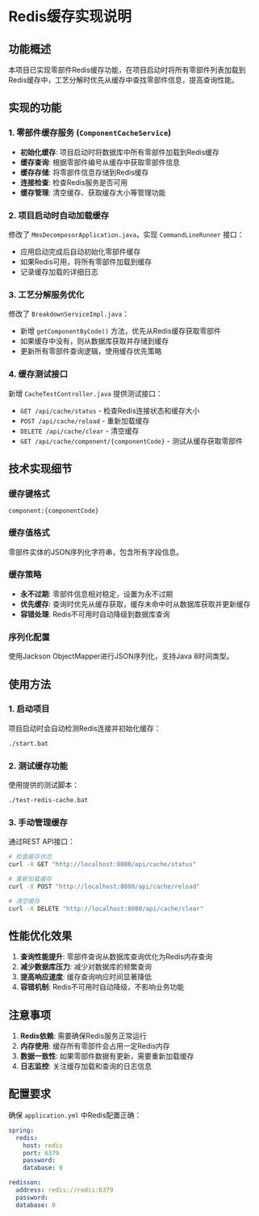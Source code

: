 # Redis缓存实现说明

## 功能概述

本项目已实现零部件Redis缓存功能，在项目启动时将所有零部件列表加载到Redis缓存中，工艺分解时优先从缓存中查找零部件信息，提高查询性能。

## 实现的功能

### 1. 零部件缓存服务 (`ComponentCacheService`)

- **初始化缓存**: 项目启动时将数据库中所有零部件加载到Redis缓存
- **缓存查询**: 根据零部件编号从缓存中获取零部件信息
- **缓存存储**: 将零部件信息存储到Redis缓存
- **连接检查**: 检查Redis服务是否可用
- **缓存管理**: 清空缓存、获取缓存大小等管理功能

### 2. 项目启动时自动加载缓存

修改了 `MmsDecomposorApplication.java`，实现 `CommandLineRunner` 接口：
- 应用启动完成后自动初始化零部件缓存
- 如果Redis可用，将所有零部件加载到缓存
- 记录缓存加载的详细日志

### 3. 工艺分解服务优化

修改了 `BreakdownServiceImpl.java`：
- 新增 `getComponentByCode()` 方法，优先从Redis缓存获取零部件
- 如果缓存中没有，则从数据库获取并存储到缓存
- 更新所有零部件查询逻辑，使用缓存优先策略

### 4. 缓存测试接口

新增 `CacheTestController.java` 提供测试接口：
- `GET /api/cache/status` - 检查Redis连接状态和缓存大小
- `POST /api/cache/reload` - 重新加载缓存
- `DELETE /api/cache/clear` - 清空缓存
- `GET /api/cache/component/{componentCode}` - 测试从缓存获取零部件

## 技术实现细节

### 缓存键格式
```
component:{componentCode}
```

### 缓存值格式
零部件实体的JSON序列化字符串，包含所有字段信息。

### 缓存策略
- **永不过期**: 零部件信息相对稳定，设置为永不过期
- **优先缓存**: 查询时优先从缓存获取，缓存未命中时从数据库获取并更新缓存
- **容错处理**: Redis不可用时自动降级到数据库查询

### 序列化配置
使用Jackson ObjectMapper进行JSON序列化，支持Java 8时间类型。

## 使用方法

### 1. 启动项目
项目启动时会自动检测Redis连接并初始化缓存：
```bash
./start.bat
```

### 2. 测试缓存功能
使用提供的测试脚本：
```bash
./test-redis-cache.bat
```

### 3. 手动管理缓存
通过REST API接口：
```bash
# 检查缓存状态
curl -X GET "http://localhost:8080/api/cache/status"

# 重新加载缓存
curl -X POST "http://localhost:8080/api/cache/reload"

# 清空缓存
curl -X DELETE "http://localhost:8080/api/cache/clear"
```

## 性能优化效果

1. **查询性能提升**: 零部件查询从数据库查询优化为Redis内存查询
2. **减少数据库压力**: 减少对数据库的频繁查询
3. **提高响应速度**: 缓存查询响应时间显著降低
4. **容错机制**: Redis不可用时自动降级，不影响业务功能

## 注意事项

1. **Redis依赖**: 需要确保Redis服务正常运行
2. **内存使用**: 缓存所有零部件会占用一定Redis内存
3. **数据一致性**: 如果零部件数据有更新，需要重新加载缓存
4. **日志监控**: 关注缓存加载和查询的日志信息

## 配置要求

确保 `application.yml` 中Redis配置正确：
```yaml
spring:
  redis:
    host: redis
    port: 6379
    password: 
    database: 0

redisson:
  address: redis://redis:6379
  password: 
  database: 0
```

